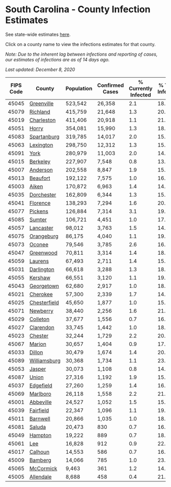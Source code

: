 # South Carolina - County Infection Estimates

See state-wide estimates [here](/infections/us-sc).

Click on a county name to view the infections estimates for that county.

*Note: Due to the inherent lag between infections and reporting of cases, our estimates of infections are as of 14 days ago.*

*Last updated: December 8, 2020*

|   FIPS Code |                       County |   Population |   Confirmed Cases |   % Currently Infected |   % Total Infected |
|-------------|------------------------------|--------------|-------------------|------------------------|--------------------|
|       45045 |     [Greenville](greenville) |      523,542 |            26,358 |                    2.1 |               18.9 |
|       45079 |         [Richland](richland) |      415,759 |            21,648 |                    1.3 |               20.5 |
|       45019 |     [Charleston](charleston) |      411,406 |            20,918 |                    1.1 |               21.4 |
|       45051 |               [Horry](horry) |      354,081 |            15,990 |                    1.3 |               18.1 |
|       45083 |   [Spartanburg](spartanburg) |      319,785 |            14,017 |                    2.0 |               15.6 |
|       45063 |       [Lexington](lexington) |      298,750 |            12,312 |                    1.3 |               15.7 |
|       45091 |                 [York](york) |      280,979 |            11,003 |                    2.0 |               14.1 |
|       45015 |         [Berkeley](berkeley) |      227,907 |             7,548 |                    0.8 |               13.6 |
|       45007 |         [Anderson](anderson) |      202,558 |             8,847 |                    1.9 |               15.6 |
|       45013 |         [Beaufort](beaufort) |      192,122 |             7,575 |                    1.0 |               16.2 |
|       45003 |               [Aiken](aiken) |      170,872 |             6,963 |                    1.4 |               14.4 |
|       45035 |     [Dorchester](dorchester) |      162,809 |             6,344 |                    1.3 |               15.3 |
|       45041 |         [Florence](florence) |      138,293 |             7,294 |                    1.6 |               20.5 |
|       45077 |           [Pickens](pickens) |      126,884 |             7,314 |                    3.1 |               19.9 |
|       45085 |             [Sumter](sumter) |      106,721 |             4,451 |                    1.0 |               17.3 |
|       45057 |       [Lancaster](lancaster) |       98,012 |             3,763 |                    1.5 |               14.3 |
|       45075 |     [Orangeburg](orangeburg) |       86,175 |             4,040 |                    1.1 |               19.3 |
|       45073 |             [Oconee](oconee) |       79,546 |             3,785 |                    2.6 |               16.2 |
|       45047 |       [Greenwood](greenwood) |       70,811 |             3,314 |                    1.4 |               18.1 |
|       45059 |           [Laurens](laurens) |       67,493 |             2,711 |                    1.4 |               15.6 |
|       45031 |     [Darlington](darlington) |       66,618 |             3,288 |                    1.3 |               18.4 |
|       45055 |           [Kershaw](kershaw) |       66,551 |             3,120 |                    1.1 |               19.3 |
|       45043 |     [Georgetown](georgetown) |       62,680 |             2,917 |                    1.0 |               18.5 |
|       45021 |         [Cherokee](cherokee) |       57,300 |             2,339 |                    1.7 |               14.3 |
|       45025 | [Chesterfield](chesterfield) |       45,650 |             1,877 |                    1.0 |               15.7 |
|       45071 |         [Newberry](newberry) |       38,440 |             2,256 |                    1.6 |               21.8 |
|       45029 |         [Colleton](colleton) |       37,677 |             1,556 |                    0.7 |               16.4 |
|       45027 |       [Clarendon](clarendon) |       33,745 |             1,442 |                    1.0 |               18.5 |
|       45023 |           [Chester](chester) |       32,244 |             1,729 |                    2.2 |               20.0 |
|       45067 |             [Marion](marion) |       30,657 |             1,404 |                    0.9 |               17.5 |
|       45033 |             [Dillon](dillon) |       30,479 |             1,674 |                    1.4 |               20.3 |
|       45089 | [Williamsburg](williamsburg) |       30,368 |             1,734 |                    1.1 |               23.2 |
|       45053 |             [Jasper](jasper) |       30,073 |             1,108 |                    0.8 |               14.9 |
|       45087 |               [Union](union) |       27,316 |             1,192 |                    1.9 |               15.5 |
|       45037 |       [Edgefield](edgefield) |       27,260 |             1,259 |                    1.4 |               16.6 |
|       45069 |         [Marlboro](marlboro) |       26,118 |             1,558 |                    2.2 |               21.7 |
|       45001 |       [Abbeville](abbeville) |       24,527 |             1,052 |                    1.5 |               15.7 |
|       45039 |       [Fairfield](fairfield) |       22,347 |             1,096 |                    1.1 |               19.5 |
|       45011 |         [Barnwell](barnwell) |       20,866 |             1,035 |                    1.0 |               18.8 |
|       45081 |             [Saluda](saluda) |       20,473 |               830 |                    0.7 |               16.8 |
|       45049 |           [Hampton](hampton) |       19,222 |               889 |                    0.7 |               18.3 |
|       45061 |                   [Lee](lee) |       16,828 |               912 |                    0.9 |               22.4 |
|       45017 |           [Calhoun](calhoun) |       14,553 |               586 |                    0.7 |               16.7 |
|       45009 |           [Bamberg](bamberg) |       14,066 |               785 |                    1.0 |               23.2 |
|       45065 |       [McCormick](mccormick) |        9,463 |               361 |                    1.2 |               14.2 |
|       45005 |       [Allendale](allendale) |        8,688 |               458 |                    0.4 |               21.2 |